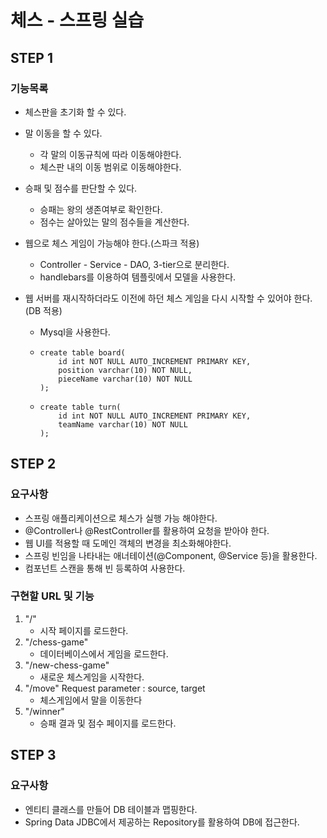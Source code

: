 # 체스 - 스프링 실습
## STEP 1
### 기능목록

- 체스판을 초기화 할 수 있다.

- 말 이동을 할 수 있다.

  - 각 말의 이동규칙에 따라 이동해야한다.
  - 체스판 내의 이동 범위로 이동해야한다.

- 승패 및 점수를 판단할 수 있다.

  - 승패는 왕의 생존여부로 확인한다.
  - 점수는 살아있는 말의 점수들을 계산한다.

- 웹으로 체스 게임이 가능해야 한다.(스파크 적용)

  - Controller - Service - DAO, 3-tier으로 분리한다.
  - handlebars를 이용하여 템플릿에서 모델을 사용한다.

- 웹 서버를 재시작하더라도 이전에 하던 체스 게임을 다시 시작할 수 있어야 한다.(DB 적용)

  - Mysql을 사용한다.

  - ```mysql
    create table board(
        id int NOT NULL AUTO_INCREMENT PRIMARY KEY,
        position varchar(10) NOT NULL,
        pieceName varchar(10) NOT NULL
    );
    ```

  - ``` mysql
    create table turn(
        id int NOT NULL AUTO_INCREMENT PRIMARY KEY,
        teamName varchar(10) NOT NULL
    );
    ```

## STEP 2
### 요구사항
- 스프링 애플리케이션으로 체스가 실행 가능 해야한다.
- @Controller나 @RestController를 활용하여 요청을 받아야 한다.
- 웹 UI를 적용할 때 도메인 객체의 변경을 최소화해야한다.
- 스프링 빈임을 나타내는 애너테이션(@Component, @Service 등)을 활용한다.
- 컴포넌트 스캔을 통해 빈 등록하여 사용한다.

### 구현할 URL 및 기능
1. "/"
    - 시작 페이지를 로드한다.
2. "/chess-game"
    - 데이터베이스에서 게임을 로드한다.
3. "/new-chess-game"
    - 새로운 체스게임을 시작한다.
4. "/move"  Request parameter : source, target
    - 체스게임에서 말을 이동한다
5. "/winner"
    - 승패 결과 및 점수 페이지를 로드한다.



## STEP 3

### 요구사항

- 엔티티 클래스를 만들어 DB 테이블과 맵핑한다.
- Spring Data JDBC에서 제공하는 Repository를 활용하여 DB에 접근한다.